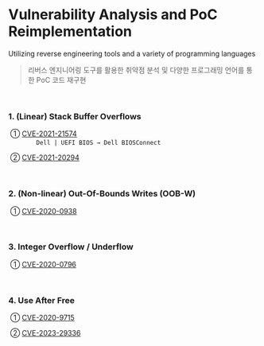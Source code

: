 # Vulnerability Analysis and PoC Reimplementation

Utilizing reverse engineering tools and a variety of programming languages
> 리버스 엔지니어링 도구를 활용한 취약점 분석 및 다양한 프로그래밍 언어를 통한 PoC 코드 재구현

<br>

### 1. (Linear) Stack Buffer Overflows

​		  ① [CVE-2021-21574](https://github.com/by-roj/24_Vulnerability-Analysis-and-PoC-Reimplementation/blob/main/(Linear)%20Stack%20Buffer%20Overflow/CVE-2021-21574.md)<br>
&emsp;&emsp;&emsp;&emsp;`Dell | UEFI BIOS → Dell BIOSConnect`

​		  ② [CVE-2021-20294](https://github.com/by-roj/24_Vulnerability-Analysis-and-PoC-Reimplementation/blob/main/(Linear)%20Stack%20Buffer%20Overflow/CVE-2021-20294.md)

<br>

### 2. (Non-linear) Out-Of-Bounds Writes (OOB-W)

​	  	① [CVE-2020-0938](https://github.com/by-roj/24_Vulnerability-Analysis-and-PoC-Reimplementation/blob/main/(Non-linear)%20Out-Of-Bounds%20Writes%20(OOB-W)/CVE-2020-0938.md)

<br>

### 3. Integer Overflow / Underflow

​		  ① [CVE-2020-0796](https://github.com/by-roj/24_Vulnerability-Analysis-and-PoC-Reimplementation/blob/main/Integer%20Overflow/CVE-2020-0796.md)

<br>

### 4. Use After Free

​		  ① [CVE-2020-9715](https://github.com/by-roj/24_Vulnerability-Analysis-and-PoC-Reimplementation/blob/main/Use%20After%20Free/CVE-2020-9715.md)

​		  ② [CVE-2023-29336](https://github.com/by-roj/24_Vulnerability-Analysis-and-PoC-Reimplementation/blob/main/Use%20After%20Free/CVE-2023-29336.md)
